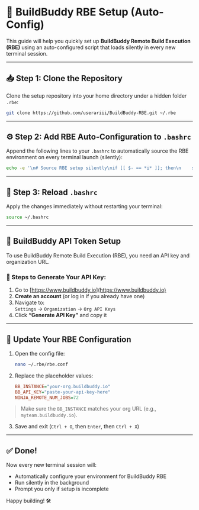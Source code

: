 # 🚀 BuildBuddy RBE Setup (Auto-Config)

This guide will help you quickly set up **BuildBuddy Remote Build Execution (RBE)** using an auto-configured script that loads silently in every new terminal session.

---

## 📥 Step 1: Clone the Repository

Clone the setup repository into your home directory under a hidden folder `.rbe`:

```bash
git clone https://github.com/userariii/BuildBuddy-RBE.git ~/.rbe
```

---

## ⚙️ Step 2: Add RBE Auto-Configuration to `.bashrc`

Append the following lines to your `.bashrc` to automatically source the RBE environment on every terminal launch (silently):

```bash
echo -e '\n# Source RBE setup silently\nif [[ $- == *i* ]]; then\n    source ~/.rbe/setup-rbe.sh > /dev/null\nfi' >> ~/.bashrc
```

---

## 🔄 Step 3: Reload `.bashrc`

Apply the changes immediately without restarting your terminal:

```bash
source ~/.bashrc
```

---

## 🔐 BuildBuddy API Token Setup

To use BuildBuddy Remote Build Execution (RBE), you need an API key and organization URL.

### 🧭 Steps to Generate Your API Key:

1. Go to [https://www.buildbuddy.io](https://www.buildbuddy.io)
2. **Create an account** (or log in if you already have one)
3. Navigate to:  
   `Settings` → `Organization` → `Org API Keys`
4. Click **“Generate API Key”** and copy it

---

## 📝 Update Your RBE Configuration

1. Open the config file:
   ```bash
   nano ~/.rbe/rbe.conf
   ```
2. Replace the placeholder values:
   ```ini
   BB_INSTANCE="your-org.buildbuddy.io"
   BB_API_KEY="paste-your-api-key-here"
   NINJA_REMOTE_NUM_JOBS=72
   ```

> Make sure the `BB_INSTANCE` matches your org URL (e.g., `myteam.buildbuddy.io`).

3. Save and exit (`Ctrl + O`, then `Enter`, then `Ctrl + X`)

---

## ✅ Done!

Now every new terminal session will:
- Automatically configure your environment for BuildBuddy RBE
- Run silently in the background
- Prompt you only if setup is incomplete

Happy building! 🛠️
